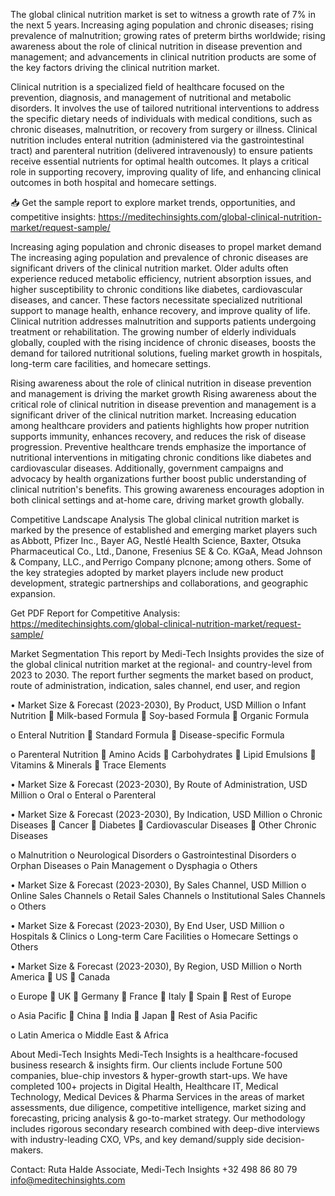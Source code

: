 The global clinical nutrition market is set to witness a growth rate of 7% in the next 5 years. Increasing aging population and chronic diseases; rising prevalence of malnutrition; growing rates of preterm births worldwide; rising awareness about the role of clinical nutrition in disease prevention and management; and advancements in clinical nutrition products are some of the key factors driving the clinical nutrition market. 

Clinical nutrition is a specialized field of healthcare focused on the prevention, diagnosis, and management of nutritional and metabolic disorders. It involves the use of tailored nutritional interventions to address the specific dietary needs of individuals with medical conditions, such as chronic diseases, malnutrition, or recovery from surgery or illness. Clinical nutrition includes enteral nutrition (administered via the gastrointestinal tract) and parenteral nutrition (delivered intravenously) to ensure patients receive essential nutrients for optimal health outcomes. It plays a critical role in supporting recovery, improving quality of life, and enhancing clinical outcomes in both hospital and homecare settings. 

📥 Get the sample report to explore market trends, opportunities, and competitive insights: https://meditechinsights.com/global-clinical-nutrition-market/request-sample/ 

Increasing aging population and chronic diseases to propel market demand 
The increasing aging population and prevalence of chronic diseases are significant drivers of the clinical nutrition market. Older adults often experience reduced metabolic efficiency, nutrient absorption issues, and higher susceptibility to chronic conditions like diabetes, cardiovascular diseases, and cancer. These factors necessitate specialized nutritional support to manage health, enhance recovery, and improve quality of life. Clinical nutrition addresses malnutrition and supports patients undergoing treatment or rehabilitation. The growing number of elderly individuals globally, coupled with the rising incidence of chronic diseases, boosts the demand for tailored nutritional solutions, fueling market growth in hospitals, long-term care facilities, and homecare settings. 

Rising awareness about the role of clinical nutrition in disease prevention and management is driving the market growth 
Rising awareness about the critical role of clinical nutrition in disease prevention and management is a significant driver of the clinical nutrition market. Increasing education among healthcare providers and patients highlights how proper nutrition supports immunity, enhances recovery, and reduces the risk of disease progression. Preventive healthcare trends emphasize the importance of nutritional interventions in mitigating chronic conditions like diabetes and cardiovascular diseases. Additionally, government campaigns and advocacy by health organizations further boost public understanding of clinical nutrition's benefits. This growing awareness encourages adoption in both clinical settings and at-home care, driving market growth globally. 

Competitive Landscape Analysis 
The global clinical nutrition market is marked by the presence of established and emerging market players such as Abbott, Pfizer Inc., Bayer AG, Nestlé Health Science, Baxter, Otsuka Pharmaceutical Co., Ltd., Danone, Fresenius SE & Co. KGaA, Mead Johnson & Company, LLC., and Perrigo Company plcnone; among others. Some of the key strategies adopted by market players include new product development, strategic partnerships and collaborations, and geographic expansion. 
 
Get PDF Report for Competitive Analysis: 
https://meditechinsights.com/global-clinical-nutrition-market/request-sample/ 

Market Segmentation 
This report by Medi-Tech Insights provides the size of the global clinical nutrition market at the regional- and country-level from 2023 to 2030. The report further segments the market based on product, route of administration, indication, sales channel, end user, and region

•	Market Size & Forecast (2023-2030), By Product, USD Million
o	Infant Nutrition
	Milk-based Formula
	Soy-based Formula
	Organic Formula

o	Enteral Nutrition
	Standard Formula
	Disease-specific Formula

o	Parenteral Nutrition
	Amino Acids
	Carbohydrates
	Lipid Emulsions
	Vitamins & Minerals
	Trace Elements

•	Market Size & Forecast (2023-2030), By Route of Administration, USD Million
o	Oral
o	Enteral
o	Parenteral

•	Market Size & Forecast (2023-2030), By Indication, USD Million
o	Chronic Diseases
	Cancer
	Diabetes
	Cardiovascular Diseases
	Other Chronic Diseases

o	Malnutrition
o	Neurological Disorders
o	Gastrointestinal Disorders
o	Orphan Diseases
o	Pain Management
o	Dysphagia
o	Others

•	Market Size & Forecast (2023-2030), By Sales Channel, USD Million
o	Online Sales Channels
o	Retail Sales Channels
o	Institutional Sales Channels
o	Others

•	Market Size & Forecast (2023-2030), By End User, USD Million
o	Hospitals & Clinics
o	Long-term Care Facilities
o	Homecare Settings
o	Others

•	Market Size & Forecast (2023-2030), By Region, USD Million
o	North America
	US
	Canada

o	Europe
	UK
	Germany
	France
	Italy
	Spain
	Rest of Europe

o	Asia Pacific
	China
	India
	Japan
	Rest of Asia Pacific

o	Latin America
o	Middle East & Africa

About Medi-Tech Insights 
Medi-Tech Insights is a healthcare-focused business research & insights firm. Our clients include Fortune 500 companies, blue-chip investors & hyper-growth start-ups. We have completed 100+ projects in Digital Health, Healthcare IT, Medical Technology, Medical Devices & Pharma Services in the areas of market assessments, due diligence, competitive intelligence, market sizing and forecasting, pricing analysis & go-to-market strategy. Our methodology includes rigorous secondary research combined with deep-dive interviews with industry-leading CXO, VPs, and key demand/supply side decision-makers. 

Contact: 
Ruta Halde 
Associate, Medi-Tech Insights 
+32 498 86 80 79  
info@meditechinsights.com  
